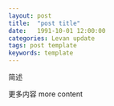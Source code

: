 ```yaml
---
layout: post  
title:  "post title"  
date:   1991-10-01 12:00:00  
categories: Levan update  
tags: post template  
keywords: template  
---
```


简述

<!--more -->

更多内容
more content